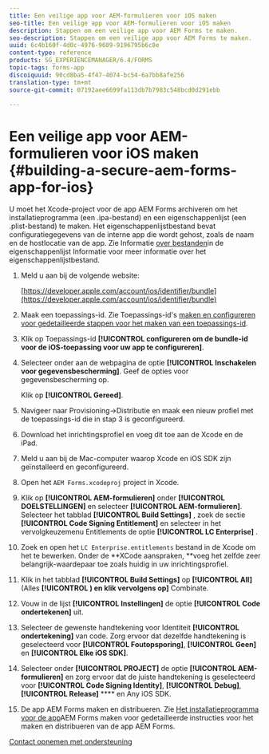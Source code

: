 ```yaml
---
title: Een veilige app voor AEM-formulieren voor iOS maken
seo-title: Een veilige app voor AEM-formulieren voor iOS maken
description: Stappen om een veilige app voor AEM Forms te maken.
seo-description: Stappen om een veilige app voor AEM Forms te maken.
uuid: 6c4b160f-4d0c-4976-9609-9196795b6c8e
content-type: reference
products: SG_EXPERIENCEMANAGER/6.4/FORMS
topic-tags: forms-app
discoiquuid: 90cd8ba5-4f47-4074-bc54-6a7bb8afe256
translation-type: tm+mt
source-git-commit: 07192aee6699fa113db7b7983c548bcd0d291ebb

---
```



# Een veilige app voor AEM-formulieren voor iOS maken {#building-a-secure-aem-forms-app-for-ios}

U moet het Xcode-project voor de app AEM Forms archiveren om het installatieprogramma (een .ipa-bestand) en een eigenschappenlijst (een .plist-bestand) te maken. Het eigenschappenlijstbestand bevat configuratiegegevens van de interne app die wordt gehost, zoals de naam en de hostlocatie van de app. Zie Informatie [over bestanden](https://developer.apple.com/library/ios/#documentation/general/Reference/InfoPlistKeyReference/Articles/AboutInformationPropertyListFiles.html)in de eigenschappenlijst Informatie voor meer informatie over het eigenschappenlijstbestand.

1. Meld u aan bij de volgende website:

   [https://developer.apple.com/account/ios/identifier/bundle](https://developer.apple.com/account/ios/identifier/bundle)

1. Maak een toepassings-id. Zie Toepassings-id&#39;s [maken en configureren voor gedetailleerde stappen voor het maken van een toepassings-id](https://developer.apple.com/library/ios/documentation/IDEs/Conceptual/AppDistributionGuide/MaintainingProfiles/MaintainingProfiles.html).
1. Klik op Toepassings-id **[!UICONTROL configureren om de bundle-id voor de iOS-toepassing voor uw app te configureren]**.
1. Selecteer onder aan de webpagina de optie **[!UICONTROL Inschakelen voor gegevensbescherming]**. Geef de opties voor gegevensbescherming op.

   Klik op **[!UICONTROL Gereed]**.

1. Navigeer naar Provisioning->Distributie en maak een nieuw profiel met de toepassings-id die in stap 3 is geconfigureerd.
1. Download het inrichtingsprofiel en voeg dit toe aan de Xcode en de iPad.
1. Meld u aan bij de Mac-computer waarop Xcode en iOS SDK zijn geïnstalleerd en geconfigureerd.
1. Open het `AEM Forms.xcodeproj` project in Xcode.
1. Klik op **[!UICONTROL AEM-formulieren]** onder **[!UICONTROL DOELSTELLINGEN]** en selecteer **[!UICONTROL AEM-formulieren]**. Selecteer het tabblad **[!UICONTROL Build Settings]** , zoek de sectie **[!UICONTROL Code Signing Entitlement]** en selecteer in het vervolgkeuzemenu Entitlements de optie **[!UICONTROL LC Enterprise]** .
1. Zoek en open het `LC Enterprise.entitlements` bestand in de Xcode om het te bewerken. Onder de **XCode aanspraken, **voeg het zelfde zeer belangrijk-waardepaar toe zoals huidig in uw inrichtingsprofiel.
1. Klik in het tabblad **[!UICONTROL Build Settings]** op **[!UICONTROL All]** (Alles **[!UICONTROL ) en klik vervolgens op]** Combinate.
1. Vouw in de lijst **[!UICONTROL Instellingen]** de optie **[!UICONTROL Code ondertekenen]** uit.
1. Selecteer de gewenste handtekening voor Identiteit **[!UICONTROL ondertekening]** van code. Zorg ervoor dat dezelfde handtekening is geselecteerd voor **[!UICONTROL Foutopsporing]**, **[!UICONTROL Geen]** en **[!UICONTROL Elke iOS SDK]**.
1. Selecteer onder **[!UICONTROL PROJECT]** de optie **[!UICONTROL AEM-formulieren]** en zorg ervoor dat de juiste handtekening is geselecteerd voor **[!UICONTROL Code Signing Identity]**, **[!UICONTROL Debug]**, **[!UICONTROL Release]** **** en Any iOS SDK.
1. De app AEM Forms maken en distribueren. Zie [Het installatieprogramma voor de app](/help/forms/using/setup-xcode-project-build-installer.md#main-pars-text-12)AEM Forms maken voor gedetailleerde instructies voor het maken en distribueren van de app AEM Forms.

[Contact opnemen met ondersteuning](https://www.adobe.com/account/sign-in.supportportal.html)
